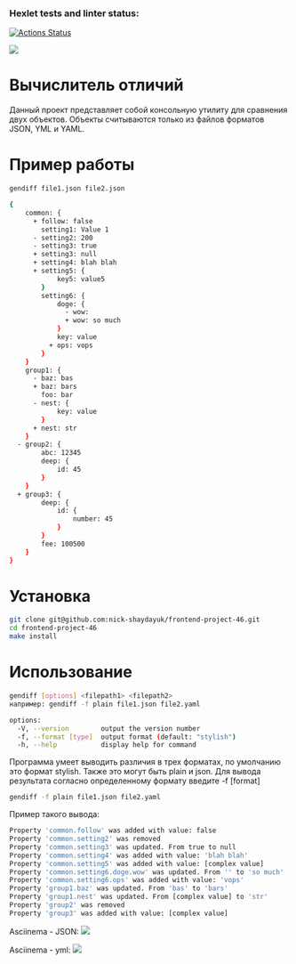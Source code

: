### Hexlet tests and linter status:
[![Actions Status](https://github.com/Nikitang/frontend-project-46/actions/workflows/hexlet-check.yml/badge.svg)](https://github.com/Nikitang/frontend-project-46/actions)

<a href="https://codeclimate.com/github/Nikitang/frontend-project-46/maintainability"><img src="https://api.codeclimate.com/v1/badges/12333b07215e6a0435a1/maintainability" /></a>

# Вычислитель отличий

Данный проект представляет собой консольную утилиту для сравнения двух объектов. Объекты считываются только из файлов форматов JSON, YML и YAML.

# Пример работы
```bash
gendiff file1.json file2.json

{
    common: {
      + follow: false
        setting1: Value 1
      - setting2: 200
      - setting3: true
      + setting3: null
      + setting4: blah blah
      + setting5: {
            key5: value5
        }
        setting6: {
            doge: {
              - wow:
              + wow: so much
            }
            key: value
          + ops: vops
        }
    }
    group1: {
      - baz: bas
      + baz: bars
        foo: bar
      - nest: {
            key: value
        }
      + nest: str
    }
  - group2: {
        abc: 12345
        deep: {
            id: 45
        }
    }
  + group3: {
        deep: {
            id: {
                number: 45
            }
        }
        fee: 100500
    }
}
```
# Установка

```bash
git clone git@github.com:nick-shaydayuk/frontend-project-46.git
cd frontend-project-46
make install
```

# Использование

```bash
gendiff [options] <filepath1> <filepath2>
например: gendiff -f plain file1.json file2.yaml
```

```bash
options:
  -V, --version        output the version number
  -f, --format [type]  output format (default: "stylish")
  -h, --help           display help for command
```

Программа умеет выводить различия в трех форматах, по умолчанию это формат stylish. Также это могут быть plain и json. Для вывода результата согласно определенному формату введите -f [format]

```bash
gendiff -f plain file1.json file2.yaml
```

Пример такого вывода:
```bash
Property 'common.follow' was added with value: false
Property 'common.setting2' was removed
Property 'common.setting3' was updated. From true to null
Property 'common.setting4' was added with value: 'blah blah'
Property 'common.setting5' was added with value: [complex value]
Property 'common.setting6.doge.wow' was updated. From '' to 'so much'
Property 'common.setting6.ops' was added with value: 'vops'
Property 'group1.baz' was updated. From 'bas' to 'bars'
Property 'group1.nest' was updated. From [complex value] to 'str'
Property 'group2' was removed
Property 'group3' was added with value: [complex value]
```
Asciinema - JSON: 
<a href="https://asciinema.org/a/uQWseuQC88hx1lwh2mztplnJr" target="_blank"><img src="https://asciinema.org/a/uQWseuQC88hx1lwh2mztplnJr" /></a>

Asciinema - yml: 
<a href="https://asciinema.org/a/cqoMX0cqofTypOFfS14Jdh6Ih" target="_blank"><img src="https://asciinema.org/a/cqoMX0cqofTypOFfS14Jdh6Ih" /></a>

